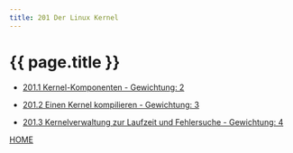 ```yaml
---
title: 201 Der Linux Kernel
---
```


# {{ page.title }}


- [201.1 Kernel-Komponenten - Gewichtung: 2](./201.1.html)

- [201.2 Einen Kernel kompilieren - Gewichtung: 3](./201.2.html)

- [201.3 Kernelverwaltung zur Laufzeit und Fehlersuche - Gewichtung: 4](./201.3.html)

[HOME](./)
